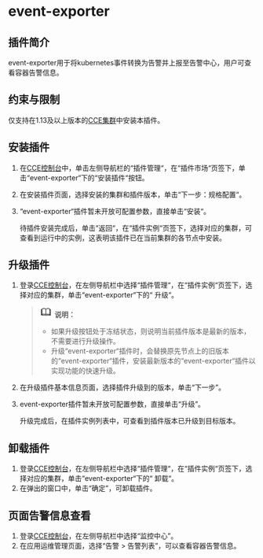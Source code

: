 # event-exporter<a name="cce_01_1126"></a>

## 插件简介<a name="section173631312185614"></a>

event-exporter用于将kubernetes事件转换为告警并上报至告警中心，用户可查看容器告警信息。

## 约束与限制<a name="section11172124718374"></a>

仅支持在1.13及以上版本的[CCE集群](购买CCE集群.md)中安装本插件。

## 安装插件<a name="section215134717391"></a>

1.  在[CCE控制台](https://console.huaweicloud.com/cce2.0/?utm_source=helpcenter)中，单击左侧导航栏的“插件管理“，在“插件市场“页签下，单击“event-exporter“下的“安装插件“按钮。
2.  在安装插件页面，选择安装的集群和插件版本，单击“下一步：规格配置“。
3.  “event-exporter“插件暂未开放可配置参数，直接单击“安装“。

    待插件安装完成后，单击“返回“，在“插件实例“页签下，选择对应的集群，可查看到运行中的实例，这表明该插件已在当前集群的各节点中安装。


## 升级插件<a name="section97665415343"></a>

1.  登录[CCE控制台](https://console.huaweicloud.com/cce2.0/?utm_source=helpcenter)，在左侧导航栏中选择“插件管理“，在“插件实例“页签下，选择对应的集群，单击“event-exporter“下的“ 升级“。

    >![](public_sys-resources/icon-note.gif) **说明：** 
    >-   如果升级按钮处于冻结状态，则说明当前插件版本是最新的版本，不需要进行升级操作。
    >-   升级“event-exporter“插件时，会替换原先节点上的旧版本的“event-exporter“插件，安装最新版本的“event-exporter“插件以实现功能的快速升级。

2.  在升级插件基本信息页面，选择插件升级到的版本，单击“下一步”。
3.  event-exporter插件暂未开放可配置参数，直接单击“升级”。

    升级完成后，在插件实例列表中，可查看到插件版本已升级到目标版本。


## 卸载插件<a name="section20773114133417"></a>

1.  登录[CCE控制台](https://console.huaweicloud.com/cce2.0/?utm_source=helpcenter)，在左侧导航栏中选择“插件管理“，在“插件实例“页签下，选择对应的集群，单击“event-exporter“下的“ 卸载“。
2.  在弹出的窗口中，单击“确定”，可卸载插件。

## 页面告警信息查看<a name="section7775448346"></a>

1.  登录[CCE控制台](https://console.huaweicloud.com/cce2.0/?utm_source=helpcenter)，在左侧导航栏中选择“监控中心”。
2.  在应用运维管理页面，选择“告警 \> 告警列表”，可以查看容器告警信息。

